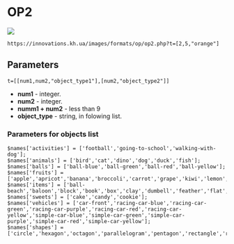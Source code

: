 # OP2
<a href = 'https://innovations.kh.ua/images/formats/op/op2.php?t=[2,5,"orange"]'><img src = 'https://innovations.kh.ua/images/formats/op/op2.php?t=[2,5,"orange"]'></a>  
  
```https://innovations.kh.ua/images/formats/op/op2.php?t=[2,5,"orange"]```
## Parameters
```t=[[num1,num2,"object_type1"],[num2,"object_type2"]]```
* **num1** - integer.
* **num2** - integer.
* **numm1 + num2** - less than 9
* **object_type** - string, in folowing list.

### Parameters for objects list
```
$names['activities'] = ['football','going-to-school','walking-with-dog'];
$names['animals'] = ['bird','cat','dino','dog','duck','fish'];
$names['balls'] = ['ball-blue','ball-green','ball-red','ball-yellow'];
$names['fruits'] = ['apple','apricot','banana','broccoli','carrot','grape','kiwi','lemon','orange','pear','strawberry','tomato'];
$names['items'] = ['ball-beach','baloon','block','book','box','clay','dumbell','feather','flat','flower','house','mountain','paper','pencil','rubber','ruler','smartphone','star','string'];
$names['sweets'] = ['cake','candy','cookie'];
$names['vehicles'] = ['car-front','racing-car-blue','racing-car-green','racing-car-purple','racing-car-red','racing-car-yellow','simple-car-blue','simple-car-green','simple-car-purple','simple-car-red','simple-car-yellow'];
$names['shapes'] = ['circle','hexagon','octagon','parallelogram','pentagon','rectangle','rhombus','square','trapezoid','triangle'];
```

